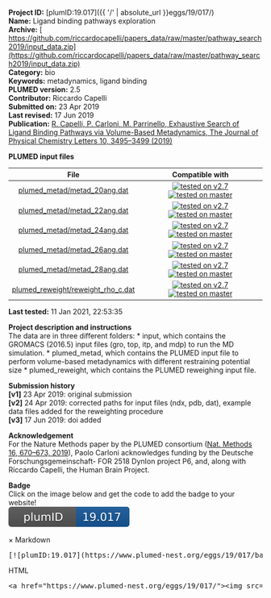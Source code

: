 **Project ID:** [plumID:19.017]({{ '/' | absolute_url }}eggs/19/017/)  
**Name:**  Ligand binding pathways exploration  
**Archive:** [ https://github.com/riccardocapelli/papers_data/raw/master/pathway_search2019/input_data.zip](https://github.com/riccardocapelli/papers_data/raw/master/pathway_search2019/input_data.zip)  
**Category:**  bio  
**Keywords:**  metadynamics, ligand binding  
**PLUMED version:**  2.5  
**Contributor:**  Riccardo Capelli  
**Submitted on:** 23 Apr 2019  
**Last revised:** 17 Jun 2019  
**Publication:** [R. Capelli, P. Carloni, M. Parrinello, Exhaustive Search of Ligand Binding Pathways via Volume-Based Metadynamics, The Journal of Physical Chemistry Letters 10, 3495–3499 (2019)](http://dx.doi.org/10.1021/acs.jpclett.9b01183)  
  
**PLUMED input files**  
  
| File     | Compatible with |  
|:--------:|:--------:|  
| [plumed_metad/metad_20ang.dat](./data/plumed_metad/metad_20ang.dat.md) |  [![tested on v2.7](https://img.shields.io/badge/v2.7-passing-green.svg)](data/plumed_metad/metad_20ang.dat.plumed.stderr) [![tested on master](https://img.shields.io/badge/master-passing-green.svg)](data/plumed_metad/metad_20ang.dat.plumed_master.stderr) |  
| [plumed_metad/metad_22ang.dat](./data/plumed_metad/metad_22ang.dat.md) |  [![tested on v2.7](https://img.shields.io/badge/v2.7-passing-green.svg)](data/plumed_metad/metad_22ang.dat.plumed.stderr) [![tested on master](https://img.shields.io/badge/master-passing-green.svg)](data/plumed_metad/metad_22ang.dat.plumed_master.stderr) |  
| [plumed_metad/metad_24ang.dat](./data/plumed_metad/metad_24ang.dat.md) |  [![tested on v2.7](https://img.shields.io/badge/v2.7-passing-green.svg)](data/plumed_metad/metad_24ang.dat.plumed.stderr) [![tested on master](https://img.shields.io/badge/master-passing-green.svg)](data/plumed_metad/metad_24ang.dat.plumed_master.stderr) |  
| [plumed_metad/metad_26ang.dat](./data/plumed_metad/metad_26ang.dat.md) |  [![tested on v2.7](https://img.shields.io/badge/v2.7-passing-green.svg)](data/plumed_metad/metad_26ang.dat.plumed.stderr) [![tested on master](https://img.shields.io/badge/master-passing-green.svg)](data/plumed_metad/metad_26ang.dat.plumed_master.stderr) |  
| [plumed_metad/metad_28ang.dat](./data/plumed_metad/metad_28ang.dat.md) |  [![tested on v2.7](https://img.shields.io/badge/v2.7-passing-green.svg)](data/plumed_metad/metad_28ang.dat.plumed.stderr) [![tested on master](https://img.shields.io/badge/master-passing-green.svg)](data/plumed_metad/metad_28ang.dat.plumed_master.stderr) |  
| [plumed_reweight/reweight_rho_c.dat](./data/plumed_reweight/reweight_rho_c.dat.md) |  [![tested on v2.7](https://img.shields.io/badge/v2.7-passing-green.svg)](data/plumed_reweight/reweight_rho_c.dat.plumed.stderr) [![tested on master](https://img.shields.io/badge/master-passing-green.svg)](data/plumed_reweight/reweight_rho_c.dat.plumed_master.stderr) |  
  
**Last tested:**  11 Jan 2021, 22:53:35
  
**Project description and instructions**  
The data are in three different folders: * input, which contains the GROMACS (2016.5) input files (gro, top, itp, and mdp) to run the MD simulation. * plumed_metad, which contains the PLUMED input file to perform volume-based metadynamics with different restraining potential size * plumed_reweight, which contains the PLUMED reweighing input file.

  
**Submission history**  
**[v1]** 23 Apr 2019: original submission  
**[v2]** 24 Apr 2019: corrected paths for input files (ndx, pdb, dat), example data files added for the reweighting procedure  
**[v3]** 17 Jun 2019: doi added  
  
**Acknowledgement**  
For the Nature Methods paper by the PLUMED consortium ([Nat. Methods 16, 670–673, 2019](https://doi.org/10.1038/s41592-019-0506-8)), Paolo Carloni acknowledges funding by the Deutsche Forschungsgemeinschaft- FOR 2518 DynIon project P6, and, along with Riccardo Capelli, the Human Brain Project.
  
**Badge**  
Click on the image below and get the code to add the badge to your website!  
<img src="./badge.svg" alt="plumeDnest:19.017" id="myBtn" class="badge">
<div id="myModal" class="modal">
  <div class="modal-content">
    <span class="close">&times;</span>
    Markdown<pre>[![plumID:19.017](https://www.plumed-nest.org/eggs/19/017/badge.svg)](https://www.plumed-nest.org/eggs/19/017/)</pre>
    HTML<pre>&lt;a href="https://www.plumed-nest.org/eggs/19/017/"&gt;&lt;img src="https://www.plumed-nest.org/eggs/19/017/badge.svg" alt="plumID:19.017"&gt;&lt;/a&gt;</pre>
  </div>
</div>
